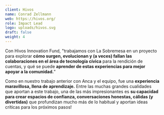 ```yaml
---
client: Hivos
name: Conrad Zellmann
web: https://hivos.org/
role: Impact Lead
logo: uploads/hivos.svg
draft: false
weight: 4
---
```


Con Hivos Innovation Fund, "trabajamos con La Sobremesa en un proyecto para explorar **cómo surgen, evolucionan y (a veces) fallan las colaboraciones en el área de tecnología cívica** para la rendición de cuentas, y qué se puede **aprender de estas experiencias para mejor apoyar a la comunidad.**"

Como en nuestro trabajo anterior con Anca y el equipo, fue una **experiencia maravillosa, llena de aprendizaje.** Entre las muchas grandes cualidades que aportan a este trabajo, una de las más impresionantes es **su capacidad para crear espacios de confianza, conversaciones honestas, cálidas (y divertidas)** que profundizan mucho más de lo habitual y aportan ideas críticas para los próximos pasos!